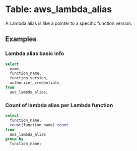 # Table: aws_lambda_alias

A Lambda alias is like a pointer to a specific function version.

## Examples

### Lambda alias basic info

```sql
select
  name,
  function_name,
  function_version,
  authorizer_credentials
from
  aws_lambda_alias;
```


### Count of lambda alias per Lambda function

```sql
select
  function_name,
  count(function_name) count
from
  aws_lambda_alias
group by
  function_name;
```
